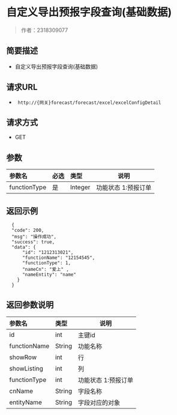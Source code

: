 # 自定义导出预报字段查询(基础数据)

> 作者：2318309077

## 简要描述

- 自定义导出预报字段查询(基础数据)

## 请求URL
- ` http://{网关}forecast/forecast/excel/excelConfigDetail`
  
## 请求方式
- GET

## 参数

|参数名|必选|类型|说明|
|:----    |:---|:----- |-----   |
|functionType |是  |Integer |功能状态 1:预报订单   |

## 返回示例

```
  {
  "code": 200,
  "msg": "操作成功",
  "success": true,
  "data": {
      "id": "1212313021",
      "functionName": "12154545",
      "functionType": 1,
      "nameCn": "爱上" ,
      "nameEntity": "name"
    }
  }
```

## 返回参数说明

|参数名|类型|说明|
|:-----  |:-----|-----                           |
|id |int   |主键id  |
|functionName |String   |功能名称  |
|showRow |int   |行 |
|showListing|int   |列|
|functionType |int   |功能状态 1:预报订单 |
|cnName |String   |字段名称  |
|entityName |String   |字段对应的对象  |